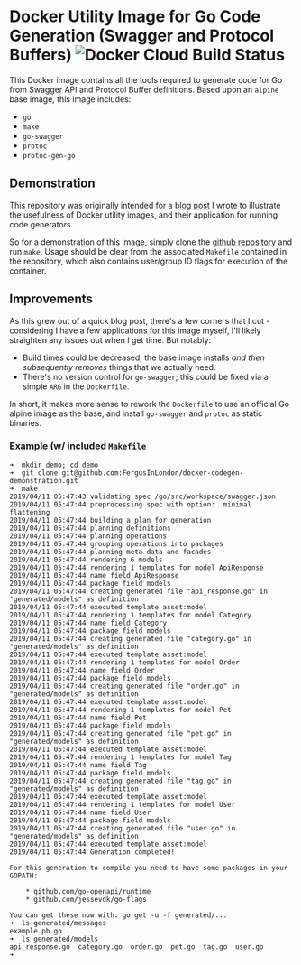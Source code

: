# Docker Utility Image for Go Code Generation (Swagger and Protocol Buffers) ![Docker Cloud Build Status](https://img.shields.io/docker/cloud/build/fergusinlondon/swagger-protobuf-go-generation.svg)

This Docker image contains all the tools required to generate code for Go from Swagger API and Protocol Buffer definitions. Based upon an `alpine` base image, this image includes:

- `go`
- `make`
- `go-swagger`
- `protoc`
- `protoc-gen-go`

## Demonstration

This repository was originally intended for a [blog post](https://fergus.london/code/automating-code-generation-with-docker/) I wrote to illustrate the usefulness of Docker utility images, and their application for running code generators. 

So for a demonstration of this image, simply clone the [github repository](https://github.com/FergusInLondon/docker-codegen-demonstration) and run `make`. Usage should be clear from the associated `Makefile` contained in the repository, which also contains user/group ID flags for execution of the container.

## Improvements

As this grew out of a quick blog post, there's a few corners that I cut - considering I have a few applications for this image myself, I'll likely straighten any issues out when I get time. But notably:

- Build times could be decreased, the base image installs *and then subsequently removes* things that we actually need.
- There's no version control for `go-swagger`; this could be fixed via a simple `ARG` in the `Dockerfile`.

In short, it makes more sense to rework the `Dockerfile` to use an official Go alpine image as the base, and install `go-swagger` and `protoc` as static binaries.

### Example (w/ included `Makefile`

```
➜  mkdir demo; cd demo
➜  git clone git@github.com:FergusInLondon/docker-codegen-demonstration.git
➜  make
2019/04/11 05:47:43 validating spec /go/src/workspace/swagger.json
2019/04/11 05:47:44 preprocessing spec with option:  minimal flattening
2019/04/11 05:47:44 building a plan for generation
2019/04/11 05:47:44 planning definitions
2019/04/11 05:47:44 planning operations
2019/04/11 05:47:44 grouping operations into packages
2019/04/11 05:47:44 planning meta data and facades
2019/04/11 05:47:44 rendering 6 models
2019/04/11 05:47:44 rendering 1 templates for model ApiResponse
2019/04/11 05:47:44 name field ApiResponse
2019/04/11 05:47:44 package field models
2019/04/11 05:47:44 creating generated file "api_response.go" in "generated/models" as definition
2019/04/11 05:47:44 executed template asset:model
2019/04/11 05:47:44 rendering 1 templates for model Category
2019/04/11 05:47:44 name field Category
2019/04/11 05:47:44 package field models
2019/04/11 05:47:44 creating generated file "category.go" in "generated/models" as definition
2019/04/11 05:47:44 executed template asset:model
2019/04/11 05:47:44 rendering 1 templates for model Order
2019/04/11 05:47:44 name field Order
2019/04/11 05:47:44 package field models
2019/04/11 05:47:44 creating generated file "order.go" in "generated/models" as definition
2019/04/11 05:47:44 executed template asset:model
2019/04/11 05:47:44 rendering 1 templates for model Pet
2019/04/11 05:47:44 name field Pet
2019/04/11 05:47:44 package field models
2019/04/11 05:47:44 creating generated file "pet.go" in "generated/models" as definition
2019/04/11 05:47:44 executed template asset:model
2019/04/11 05:47:44 rendering 1 templates for model Tag
2019/04/11 05:47:44 name field Tag
2019/04/11 05:47:44 package field models
2019/04/11 05:47:44 creating generated file "tag.go" in "generated/models" as definition
2019/04/11 05:47:44 executed template asset:model
2019/04/11 05:47:44 rendering 1 templates for model User
2019/04/11 05:47:44 name field User
2019/04/11 05:47:44 package field models
2019/04/11 05:47:44 creating generated file "user.go" in "generated/models" as definition
2019/04/11 05:47:44 executed template asset:model
2019/04/11 05:47:44 Generation completed!

For this generation to compile you need to have some packages in your GOPATH:

	* github.com/go-openapi/runtime
	* github.com/jessevdk/go-flags

You can get these now with: go get -u -f generated/...
➜  ls generated/messages 
example.pb.go
➜  ls generated/models 
api_response.go  category.go  order.go  pet.go  tag.go  user.go
➜ 
```
